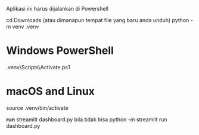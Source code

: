 Aplikasi ini harus dijalankan di Powershell

cd Downloads (atau dimanapun tempat file yang baru anda unduh)
python -m venv .venv

# Windows PowerShell
.venv\Scripts\Activate.ps1

# macOS and Linux
source .venv/bin/activate

**run**
streamlit dashboard.py
bila tidak bisa
python -m streamlit run dashboard.py
